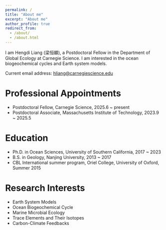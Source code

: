 ```yaml
---
permalink: /
title: "About me"
excerpt: "About me"
author_profile: true
redirect_from: 
  - /about/
  - /about.html
---
```


I am Hengdi Liang (梁恒頔), a Postdoctoral Fellow in the Department of Global Ecology at Carnegie Science. I am interested in the ocean biogeochemical cycles and Earth system models.

Current email address: hliang@carnegiescience.edu

Professional Appointments
======
* Postdoctoral Fellow, Carnegie Science, 2025.6 ~ present  
* Postdoctoral Associate, Massachusetts Institute of Technology, 2023.9 ~ 2025.5                     

Education
======
* Ph.D. in Ocean Sciences, University of Southern California, 2017 ~ 2023
* B.S. in Geology, Nanjing University, 2013 ~ 2017
* CBL International summer program, Oriel College, University of Oxford, Summer 2015

Research Interests
======
* Earth System Models
* Ocean Biogeochemical Cycle
* Marine Microbial Ecology
* Trace Elements and Their Isotopes
* Carbon-Climate Feedbacks


